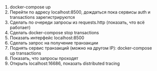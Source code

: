 1. docker-compose up
2. Перейти по адресу localhost:8500, дождаться пока сервисы auth и transactions зарегистрируются
3. Сделать по очереди запросы из requests.http (показать, что всё работает)
4. Сделать docker-compose stop transactions
5. Показать интерфейс localhost:8500
6. Сделать запрос на получение транзакции
7. Поднять сервис транзакций (можно на другом IP): docker-compose up transactions
8. Показать, что запросы проходят
9. Открыть localhost:16686, показать distributed tracing